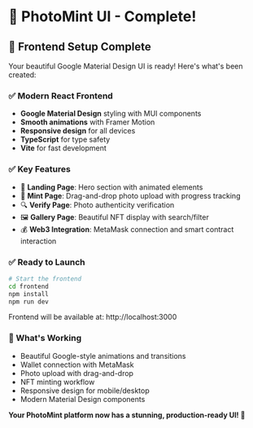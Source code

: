 
# 🎨 PhotoMint UI - Complete!

## 🚀 Frontend Setup Complete

Your beautiful Google Material Design UI is ready! Here's what's been created:

### ✅ Modern React Frontend
- **Google Material Design** styling with MUI components
- **Smooth animations** with Framer Motion  
- **Responsive design** for all devices
- **TypeScript** for type safety
- **Vite** for fast development

### ✅ Key Features
- 🎨 **Landing Page**: Hero section with animated elements
- 📸 **Mint Page**: Drag-and-drop photo upload with progress tracking  
- 🔍 **Verify Page**: Photo authenticity verification
- 🖼️ **Gallery Page**: Beautiful NFT display with search/filter
- 💰 **Web3 Integration**: MetaMask connection and smart contract interaction

### ✅ Ready to Launch
```bash
# Start the frontend
cd frontend
npm install
npm run dev
```

Frontend will be available at: http://localhost:3000

### 🎯 What's Working
- Beautiful Google-style animations and transitions
- Wallet connection with MetaMask
- Photo upload with drag-and-drop
- NFT minting workflow
- Responsive design for mobile/desktop
- Modern Material Design components

**Your PhotoMint platform now has a stunning, production-ready UI! 🎉**

